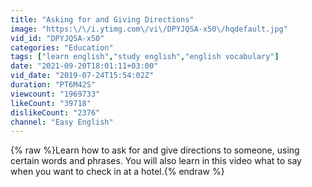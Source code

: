 ```yaml
---
title: "Asking for and Giving Directions"
image: "https:\/\/i.ytimg.com\/vi\/DPYJQSA-x50\/hqdefault.jpg"
vid_id: "DPYJQSA-x50"
categories: "Education"
tags: ["learn english","study english","english vocabulary"]
date: "2021-09-20T18:01:11+03:00"
vid_date: "2019-07-24T15:54:02Z"
duration: "PT6M42S"
viewcount: "1969733"
likeCount: "39718"
dislikeCount: "2376"
channel: "Easy English"
---
```

{% raw %}Learn how to ask for and give directions to someone, using certain words and phrases. You will also learn in this video what to say when you want to check in at a hotel.{% endraw %}
